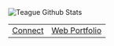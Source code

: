 
<img alt='Teague Github Stats' src='https://github-readme-stats-k4dpfooit.vercel.app/api?username=teaguehannam&show_icons=true&hide_border=true'/>
<table>
  <tr>
    <td><a href="#">Connect</a></td>
    <td><a href="https://teaguehannam.com">Web Portfolio</a></td>
  </tr>
</table>
 

